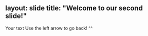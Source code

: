 layout: slide
title: "Welcome to our second slide!"
---
Your text
Use the left arrow to go back! ^^
